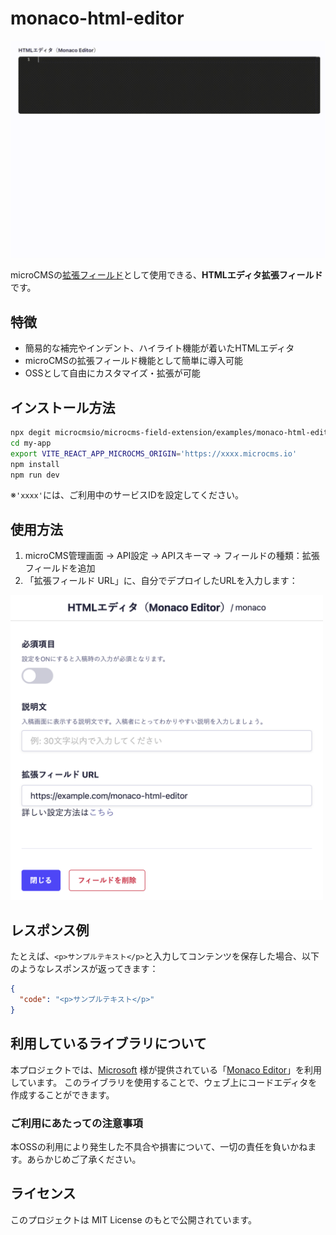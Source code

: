 # monaco-html-editor

![デモ画面](docs/img_demo.gif)

microCMSの[拡張フィールド](https://document.microcms.io/manual/field-extension)として使用できる、**HTMLエディタ拡張フィールド**です。

## 特徴

- 簡易的な補完やインデント、ハイライト機能が着いたHTMLエディタ
- microCMSの拡張フィールド機能として簡単に導入可能
- OSSとして自由にカスタマイズ・拡張が可能

## インストール方法

```bash
npx degit microcmsio/microcms-field-extension/examples/monaco-html-editor#main my-app
cd my-app
export VITE_REACT_APP_MICROCMS_ORIGIN='https://xxxx.microcms.io'
npm install
npm run dev
```

※`'xxxx'`には、ご利用中のサービスIDを設定してください。

## 使用方法

1. microCMS管理画面 → API設定 → APIスキーマ → フィールドの種類：拡張フィールドを追加
2. 「拡張フィールド URL」に、自分でデプロイしたURLを入力します：

<img src="./docs/img_settings_microcms_field_extension.png" width="500" height="auto" alt="拡張フィールド設定画面" />

## レスポンス例

たとえば、`<p>サンプルテキスト</p>`と入力してコンテンツを保存した場合、以下のようなレスポンスが返ってきます：

```json
{
  "code": "<p>サンプルテキスト</p>"
}
```

## 利用しているライブラリについて

本プロジェクトでは、[Microsoft](https://www.microsoft.com/) 様が提供されている「[Monaco Editor](https://microsoft.github.io/monaco-editor/)」を利用しています。
このライブラリを使用することで、ウェブ上にコードエディタを作成することができます。

### ご利用にあたっての注意事項

本OSSの利用により発生した不具合や損害について、一切の責任を負いかねます。あらかじめご了承ください。

## ライセンス

このプロジェクトは MIT License のもとで公開されています。
